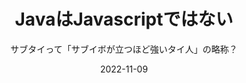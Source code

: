 ---
title: "JavaはJavascriptではない"
subtitle: "サブタイって「サブイボが立つほど強いタイ人」の略称？"
date: "2022-11-09"
synopsis: "そうなのだ！"
---
